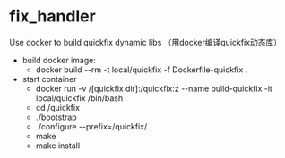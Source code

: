 # fix_handler

Use docker to build quickfix dynamic libs （用docker编译quickfix动态库）
 - build docker image:  
    - docker build --rm -t local/quickfix -f Dockerfile-quickfix .
 - start container
    - docker run -v /[quickfix dir]:/quickfix:z --name build-quickfix -it local/quickfix /bin/bash
    - cd /quickfix
    - ./bootstrap
    - ./configure --prefix=/quickfix/.
    - make
    - make install
